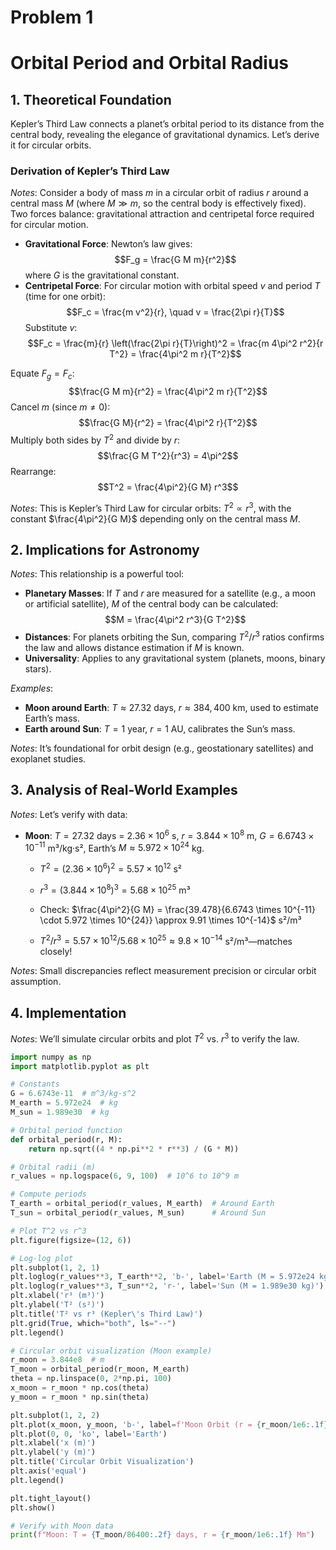# Problem 1


# Orbital Period and Orbital Radius

## 1. Theoretical Foundation

Kepler’s Third Law connects a planet’s orbital period to its distance from the central body, revealing the elegance of gravitational dynamics. Let’s derive it for circular orbits.

### Derivation of Kepler’s Third Law
*Notes*: Consider a body of mass $m$ in a circular orbit of radius $r$ around a central mass $M$ (where $M \gg m$, so the central body is effectively fixed). Two forces balance: gravitational attraction and centripetal force required for circular motion.

- **Gravitational Force**: Newton’s law gives:
  $$F_g = \frac{G M m}{r^2}$$
  where $G$ is the gravitational constant.
- **Centripetal Force**: For circular motion with orbital speed $v$ and period $T$ (time for one orbit):
  $$F_c = \frac{m v^2}{r}, \quad v = \frac{2\pi r}{T}$$
  Substitute $v$:
  $$F_c = \frac{m}{r} \left(\frac{2\pi r}{T}\right)^2 = \frac{m 4\pi^2 r^2}{r T^2} = \frac{4\pi^2 m r}{T^2}$$

Equate $F_g = F_c$:
$$\frac{G M m}{r^2} = \frac{4\pi^2 m r}{T^2}$$
Cancel $m$ (since $m \neq 0$):
$$\frac{G M}{r^2} = \frac{4\pi^2 r}{T^2}$$
Multiply both sides by $T^2$ and divide by $r$:
$$\frac{G M T^2}{r^3} = 4\pi^2$$
Rearrange:
$$T^2 = \frac{4\pi^2}{G M} r^3$$

*Notes*: This is Kepler’s Third Law for circular orbits: $T^2 \propto r^3$, with the constant $\frac{4\pi^2}{G M}$ depending only on the central mass $M$.

## 2. Implications for Astronomy

*Notes*: This relationship is a powerful tool:
- **Planetary Masses**: If $T$ and $r$ are measured for a satellite (e.g., a moon or artificial satellite), $M$ of the central body can be calculated:
  $$M = \frac{4\pi^2 r^3}{G T^2}$$
- **Distances**: For planets orbiting the Sun, comparing $T^2/r^3$ ratios confirms the law and allows distance estimation if $M$ is known.
- **Universality**: Applies to any gravitational system (planets, moons, binary stars).

*Examples*:
- **Moon around Earth**: $T \approx 27.32$ days, $r \approx 384,400$ km, used to estimate Earth’s mass.
- **Earth around Sun**: $T = 1$ year, $r = 1$ AU, calibrates the Sun’s mass.

*Notes*: It’s foundational for orbit design (e.g., geostationary satellites) and exoplanet studies.

## 3. Analysis of Real-World Examples

*Notes*: Let’s verify with data:
- **Moon**: $T = 27.32$ days = $2.36 \times 10^6$ s, $r = 3.844 \times 10^8$ m, $G = 6.6743 \times 10^{-11}$ m³/kg·s², Earth’s $M \approx 5.972 \times 10^{24}$ kg.


  - $T^2 = (2.36 \times 10^6)^2 = 5.57 \times 10^{12}$ s²

  - $r^3 = (3.844 \times 10^8)^3 = 5.68 \times 10^{25}$ m³
  
  - Check: $\frac{4\pi^2}{G M} = \frac{39.478}{6.6743 \times 10^{-11} \cdot 5.972 \times 10^{24}} \approx 9.91 \times 10^{-14}$ s²/m³
  - $T^2 / r^3 = 5.57 \times 10^{12} / 5.68 \times 10^{25} \approx 9.8 \times 10^{-14}$ s²/m³—matches closely!

*Notes*: Small discrepancies reflect measurement precision or circular orbit assumption.

## 4. Implementation

*Notes*: We’ll simulate circular orbits and plot $T^2$ vs. $r^3$ to verify the law.

```python
import numpy as np
import matplotlib.pyplot as plt

# Constants
G = 6.6743e-11  # m^3/kg·s^2
M_earth = 5.972e24  # kg
M_sun = 1.989e30  # kg

# Orbital period function
def orbital_period(r, M):
    return np.sqrt((4 * np.pi**2 * r**3) / (G * M))

# Orbital radii (m)
r_values = np.logspace(6, 9, 100)  # 10^6 to 10^9 m

# Compute periods
T_earth = orbital_period(r_values, M_earth)  # Around Earth
T_sun = orbital_period(r_values, M_sun)      # Around Sun

# Plot T^2 vs r^3
plt.figure(figsize=(12, 6))

# Log-log plot
plt.subplot(1, 2, 1)
plt.loglog(r_values**3, T_earth**2, 'b-', label='Earth (M = 5.972e24 kg)')
plt.loglog(r_values**3, T_sun**2, 'r-', label='Sun (M = 1.989e30 kg)')
plt.xlabel('r³ (m³)')
plt.ylabel('T² (s²)')
plt.title('T² vs r³ (Kepler\'s Third Law)')
plt.grid(True, which="both", ls="--")
plt.legend()

# Circular orbit visualization (Moon example)
r_moon = 3.844e8  # m
T_moon = orbital_period(r_moon, M_earth)
theta = np.linspace(0, 2*np.pi, 100)
x_moon = r_moon * np.cos(theta)
y_moon = r_moon * np.sin(theta)

plt.subplot(1, 2, 2)
plt.plot(x_moon, y_moon, 'b-', label=f'Moon Orbit (r = {r_moon/1e6:.1f} Mm)')
plt.plot(0, 0, 'ko', label='Earth')
plt.xlabel('x (m)')
plt.ylabel('y (m)')
plt.title('Circular Orbit Visualization')
plt.axis('equal')
plt.legend()

plt.tight_layout()
plt.show()

# Verify with Moon data
print(f"Moon: T = {T_moon/86400:.2f} days, r = {r_moon/1e6:.1f} Mm")
